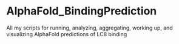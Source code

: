 # AlphaFold_BindingPrediction
All my scripts for running, analyzing, aggregating, working up, and visualizing AlphaFold predictions of LC8 binding
